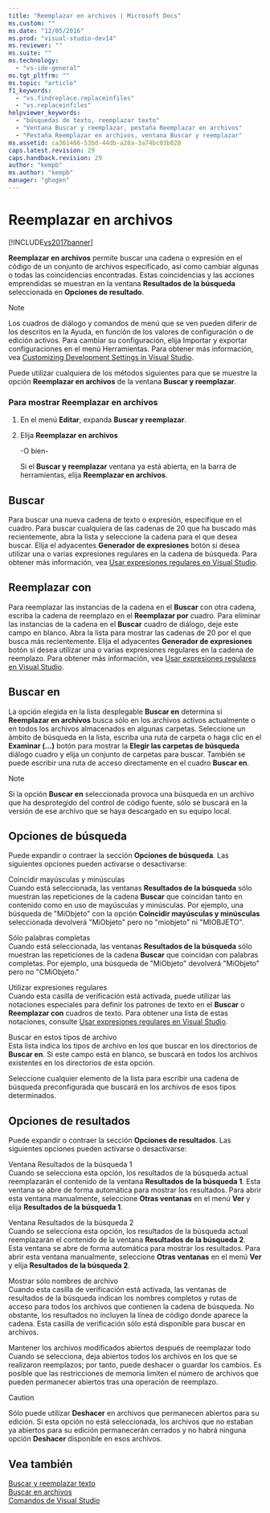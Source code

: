 ```yaml
---
title: "Reemplazar en archivos | Microsoft Docs"
ms.custom: ""
ms.date: "12/05/2016"
ms.prod: "visual-studio-dev14"
ms.reviewer: ""
ms.suite: ""
ms.technology: 
  - "vs-ide-general"
ms.tgt_pltfrm: ""
ms.topic: "article"
f1_keywords: 
  - "vs.findreplace.replaceinfiles"
  - "vs.replaceinfiles"
helpviewer_keywords: 
  - "búsquedas de texto, reemplazar texto"
  - "Ventana Buscar y reemplazar, pestaña Reemplazar en archivos"
  - "Pestaña Reemplazar en archivos, ventana Buscar y reemplazar"
ms.assetid: ca361466-53bd-44db-a28a-3a74bc03b028
caps.latest.revision: 29
caps.handback.revision: 29
author: "kempb"
ms.author: "kempb"
manager: "ghogen"
---
```

# Reemplazar en archivos
[!INCLUDE[vs2017banner](../code-quality/includes/vs2017banner.md)]

**Reemplazar en archivos** permite buscar una cadena o expresión en el código de un conjunto de archivos especificado, así como cambiar algunas o todas las coincidencias encontradas.  Estas coincidencias y las acciones emprendidas se muestran en la ventana **Resultados de la búsqueda** seleccionada en **Opciones de resultado**.  
  
> [!NOTE]
>  Los cuadros de diálogo y comandos de menú que se ven pueden diferir de los descritos en la Ayuda, en función de los valores de configuración o de edición activos.  Para cambiar su configuración, elija Importar y exportar configuraciones en el menú Herramientas.  Para obtener más información, vea [Customizing Development Settings in Visual Studio](http://msdn.microsoft.com/es-es/22c4debb-4e31-47a8-8f19-16f328d7dcd3).  
  
 Puede utilizar cualquiera de los métodos siguientes para que se muestre la opción **Reemplazar en archivos** de la ventana **Buscar y reemplazar**.  
  
### Para mostrar Reemplazar en archivos  
  
1.  En el menú **Editar**, expanda **Buscar y reemplazar**.  
  
2.  Elija **Reemplazar en archivos**  
  
     \-O bien\-  
  
     Si el  **Buscar y reemplazar** ventana ya está abierta, en la barra de herramientas, elija  **Reemplazar en archivos**.  
  
## Buscar  
 Para buscar una nueva cadena de texto o expresión, especifique en el cuadro.  Para buscar cualquiera de las cadenas de 20 que ha buscado más recientemente, abra la lista y seleccione la cadena para el que desea buscar.  Elija el adyacentes  **Generador de expresiones** botón si desea utilizar una o varias expresiones regulares en la cadena de búsqueda.  Para obtener más información, vea [Usar expresiones regulares en Visual Studio](../ide/using-regular-expressions-in-visual-studio.md).  
  
## Reemplazar con  
 Para reemplazar las instancias de la cadena en el  **Buscar** con otra cadena, escriba la cadena de reemplazo en el  **Reemplazar por** cuadro.  Para eliminar las instancias de la cadena en el  **Buscar** cuadro de diálogo, deje este campo en blanco.  Abra la lista para mostrar las cadenas de 20 por el que busca más recientemente.  Elija el adyacentes  **Generador de expresiones** botón si desea utilizar una o varias expresiones regulares en la cadena de reemplazo.  Para obtener más información, vea [Usar expresiones regulares en Visual Studio](../ide/using-regular-expressions-in-visual-studio.md).  
  
## Buscar en  
 La opción elegida en la lista desplegable **Buscar en** determina si **Reemplazar en archivos** busca sólo en los archivos activos actualmente o en todos los archivos almacenados en algunas carpetas.  Seleccione un ámbito de búsqueda en la lista, escriba una ruta de carpeta o haga clic en el  **Examinar \(...\)** botón para mostrar la  **Elegir las carpetas de búsqueda** diálogo cuadro y elija un conjunto de carpetas para buscar.  También se puede escribir una ruta de acceso directamente en el cuadro **Buscar en**.  
  
> [!NOTE]
>  Si la opción **Buscar en** seleccionada provoca una búsqueda en un archivo que ha desprotegido del control de código fuente, sólo se buscará en la versión de ese archivo que se haya descargado en su equipo local.  
  
## Opciones de búsqueda  
 Puede expandir o contraer la sección **Opciones de búsqueda**.  Las siguientes opciones pueden activarse o desactivarse:  
  
 Coincidir mayúsculas y minúsculas  
 Cuando está seleccionada, las ventanas **Resultados de la búsqueda** sólo muestran las repeticiones de la cadena **Buscar** que coincidan tanto en contenido como en uso de mayúsculas y minúsculas.  Por ejemplo, una búsqueda de "MiObjeto" con la opción **Coincidir mayúsculas y minúsculas** seleccionada devolverá "MiObjeto" pero no "miobjeto" ni "MIOBJETO".  
  
 Sólo palabras completas  
 Cuando está seleccionada, las ventanas **Resultados de la búsqueda** sólo muestran las repeticiones de la cadena **Buscar** que coincidan con palabras completas.  Por ejemplo, una búsqueda de "MiObjeto" devolverá "MiObjeto" pero no "CMiObjeto."  
  
 Utilizar expresiones regulares  
 Cuando esta casilla de verificación está activada, puede utilizar las notaciones especiales para definir los patrones de texto en el  **Buscar** o  **Reemplazar con** cuadros de texto.  Para obtener una lista de estas notaciones, consulte [Usar expresiones regulares en Visual Studio](../ide/using-regular-expressions-in-visual-studio.md).  
  
 Buscar en estos tipos de archivo  
 Esta lista indica los tipos de archivo en los que buscar en los directorios de **Buscar en**.  Si este campo está en blanco, se buscará en todos los archivos existentes en los directorios de esta opción.  
  
 Seleccione cualquier elemento de la lista para escribir una cadena de búsqueda preconfigurada que buscará en los archivos de esos tipos determinados.  
  
## Opciones de resultados  
 Puede expandir o contraer la sección **Opciones de resultados**.  Las siguientes opciones pueden activarse o desactivarse:  
  
 Ventana Resultados de la búsqueda 1  
 Cuando se selecciona esta opción, los resultados de la búsqueda actual reemplazarán el contenido de la ventana **Resultados de la búsqueda 1**.  Esta ventana se abre de forma automática para mostrar los resultados.  Para abrir esta ventana manualmente, seleccione **Otras ventanas** en el menú **Ver** y elija **Resultados de la búsqueda 1**.  
  
 Ventana Resultados de la búsqueda 2  
 Cuando se selecciona esta opción, los resultados de la búsqueda actual reemplazarán el contenido de la ventana **Resultados de la búsqueda 2**.  Esta ventana se abre de forma automática para mostrar los resultados.  Para abrir esta ventana manualmente, seleccione **Otras ventanas** en el menú **Ver** y elija **Resultados de la búsqueda 2**.  
  
 Mostrar sólo nombres de archivo  
 Cuando esta casilla de verificación está activada, las ventanas de resultados de la búsqueda indican los nombres completos y rutas de acceso para todos los archivos que contienen la cadena de búsqueda.  No obstante, los resultados no incluyen la línea de código donde aparece la cadena.  Esta casilla de verificación sólo está disponible para buscar en archivos.  
  
 Mantener los archivos modificados abiertos después de reemplazar todo  
 Cuando se selecciona, deja abiertos todos los archivos en los que se realizaron reemplazos; por tanto, puede deshacer o guardar los cambios.  Es posible que las restricciones de memoria limiten el número de archivos que pueden permanecer abiertos tras una operación de reemplazo.  
  
> [!CAUTION]
>  Sólo puede utilizar **Deshacer** en archivos que permanecen abiertos para su edición.  Si esta opción no está seleccionada, los archivos que no estaban ya abiertos para su edición permanecerán cerrados y no habrá ninguna opción **Deshacer** disponible en esos archivos.  
  
## Vea también  
 [Buscar y reemplazar texto](../ide/finding-and-replacing-text.md)   
 [Buscar en archivos](../ide/find-in-files.md)   
 [Comandos de Visual Studio](../ide/reference/visual-studio-commands.md)
